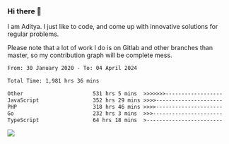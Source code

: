 ### Hi there 👋

I am Aditya. I just like to code, and come up with innovative solutions for regular problems.

Please note that a lot of work I do is on Gitlab and other branches than master, so my contribution graph will be complete mess.

<!--START_SECTION:waka-->

```txt
From: 30 January 2020 - To: 04 April 2024

Total Time: 1,981 hrs 36 mins

Other                      531 hrs 5 mins  >>>>>>>------------------   26.80 %
JavaScript                 352 hrs 29 mins >>>>---------------------   17.79 %
PHP                        318 hrs 46 mins >>>>---------------------   16.09 %
Go                         232 hrs 3 mins  >>>----------------------   11.71 %
TypeScript                 64 hrs 18 mins  >------------------------   03.25 %
```

<!--END_SECTION:waka-->

![](https://komarev.com/ghpvc/?username=BrainBuzzer)
